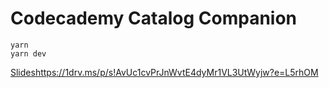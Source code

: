 # Codecademy Catalog Companion

```
yarn
yarn dev
```

[Slides](https://1drv.ms/p/s!AvUc1cvPrJnWvtE4dyMr1VL3UtWyjw?e=L5rhOM)https://1drv.ms/p/s!AvUc1cvPrJnWvtE4dyMr1VL3UtWyjw?e=L5rhOM
